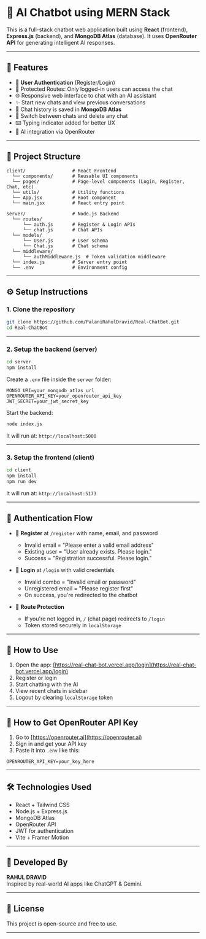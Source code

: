 # 💬 AI Chatbot using MERN Stack

This is a full-stack chatbot web application built using **React** (frontend), **Express.js** (backend), and **MongoDB Atlas** (database). It uses **OpenRouter API** for generating intelligent AI responses.

---

## 🚀 Features

- 🔐 **User Authentication** (Register/Login)
- 🚫 Protected Routes: Only logged-in users can access the chat
- 🌐 Responsive web interface to chat with an AI assistant  
- ✨ Start new chats and view previous conversations  
- 💾 Chat history is saved in **MongoDB Atlas**  
- 🔁 Switch between chats and delete any chat  
- ⌨️ Typing indicator added for better UX  
- 🧠 AI integration via OpenRouter

---

## 📁 Project Structure

```
client/                 # React Frontend
  └── components/       # Reusable UI components
  └── pages/            # Page-level components (Login, Register, Chat, etc)
  └── utils/            # Utility functions
  └── App.jsx           # Root component
  └── main.jsx          # React entry point

server/                 # Node.js Backend
  └── routes/
      └── auth.js       # Register & Login APIs
      └── chat.js       # Chat APIs
  └── models/
      └── User.js       # User schema
      └── Chat.js       # Chat schema
  └── middleware/
      └── authMiddleware.js  # Token validation middleware
  └── index.js          # Server entry point
  └── .env              # Environment config
```

---

## ⚙️ Setup Instructions

### 1. Clone the repository

```bash
git clone https://github.com/PalaniRahulDravid/Real-ChatBot.git
cd Real-ChatBot
```

---

### 2. Setup the backend (server)

```bash
cd server
npm install
```

Create a `.env` file inside the `server` folder:

```env
MONGO_URI=your_mongodb_atlas_url
OPENROUTER_API_KEY=your_openrouter_api_key
JWT_SECRET=your_jwt_secret_key
```

Start the backend:

```bash
node index.js
```

It will run at: `http://localhost:5000`

---

### 3. Setup the frontend (client)

```bash
cd client
npm install
npm run dev
```

It will run at: `http://localhost:5173`

---

## 🔑 Authentication Flow

- 📝 **Register** at `/register` with name, email, and password
  - Invalid email = "Please enter a valid email address"
  - Existing user = "User already exists. Please login."
  - Success = "Registration successful. Please login."

- 🔐 **Login** at `/login` with valid credentials
  - Invalid combo = "Invalid email or password"
  - Unregistered email = "Please register first"
  - On success, you're redirected to the chatbot

- 🧭 **Route Protection**
  - If you're not logged in, `/` (chat page) redirects to `/login`
  - Token stored securely in `localStorage`

---

## 🧠 How to Use

1. Open the app: [https://real-chat-bot.vercel.app/login](https://real-chat-bot.vercel.app/login)
2. Register or login  
3. Start chatting with the AI  
4. View recent chats in sidebar  
5. Logout by clearing `localStorage` token  

---

## 🔑 How to Get OpenRouter API Key

1. Go to [https://openrouter.ai](https://openrouter.ai)  
2. Sign in and get your API key  
3. Paste it into `.env` like this:

```env
OPENROUTER_API_KEY=your_key_here
```

---

## 🛠 Technologies Used

- React + Tailwind CSS  
- Node.js + Express.js  
- MongoDB Atlas  
- OpenRouter API  
- JWT for authentication  
- Vite + Framer Motion

---

## 🙌 Developed By

**RAHUL DRAVID**  
Inspired by real-world AI apps like ChatGPT & Gemini.

---

## 📄 License

This project is open-source and free to use.

---
